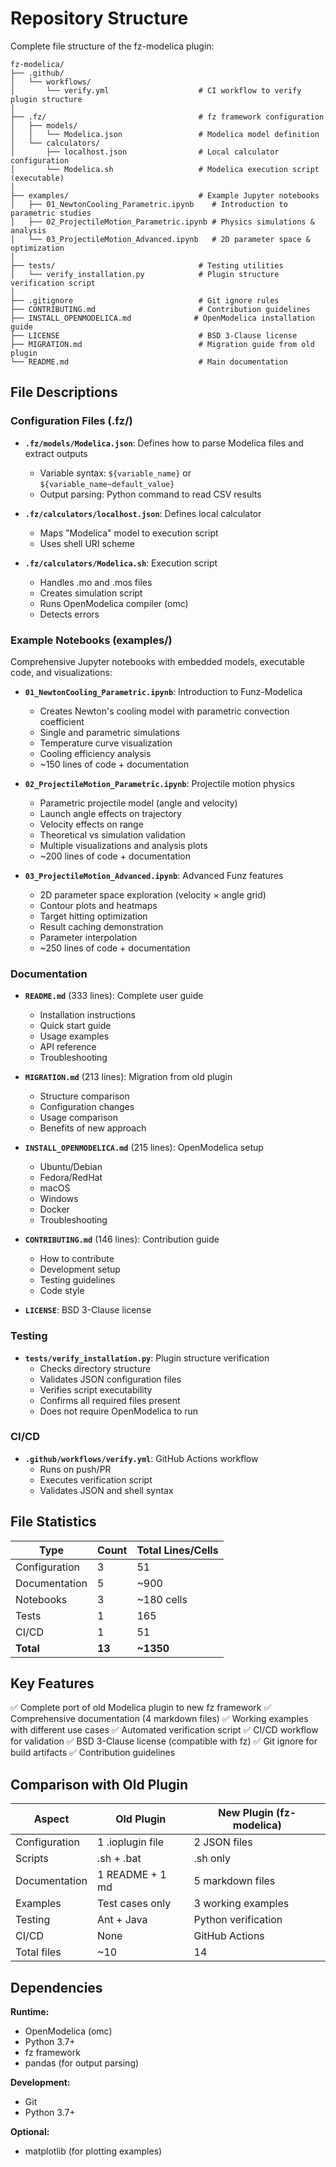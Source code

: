 # Repository Structure

Complete file structure of the fz-modelica plugin:

```
fz-modelica/
├── .github/
│   └── workflows/
│       └── verify.yml                    # CI workflow to verify plugin structure
│
├── .fz/                                  # fz framework configuration
│   ├── models/
│   │   └── Modelica.json                 # Modelica model definition
│   └── calculators/
│       ├── localhost.json                # Local calculator configuration
│       └── Modelica.sh                   # Modelica execution script (executable)
│
├── examples/                             # Example Jupyter notebooks
│   ├── 01_NewtonCooling_Parametric.ipynb    # Introduction to parametric studies
│   ├── 02_ProjectileMotion_Parametric.ipynb # Physics simulations & analysis
│   └── 03_ProjectileMotion_Advanced.ipynb   # 2D parameter space & optimization
│
├── tests/                                # Testing utilities
│   └── verify_installation.py            # Plugin structure verification script
│
├── .gitignore                            # Git ignore rules
├── CONTRIBUTING.md                       # Contribution guidelines
├── INSTALL_OPENMODELICA.md              # OpenModelica installation guide
├── LICENSE                               # BSD 3-Clause license
├── MIGRATION.md                          # Migration guide from old plugin
└── README.md                             # Main documentation
```

## File Descriptions

### Configuration Files (.fz/)

- **`.fz/models/Modelica.json`**: Defines how to parse Modelica files and extract outputs
  - Variable syntax: `${variable_name}` or `${variable_name~default_value}`
  - Output parsing: Python command to read CSV results
  
- **`.fz/calculators/localhost.json`**: Defines local calculator
  - Maps "Modelica" model to execution script
  - Uses shell URI scheme
  
- **`.fz/calculators/Modelica.sh`**: Execution script
  - Handles .mo and .mos files
  - Creates simulation script
  - Runs OpenModelica compiler (omc)
  - Detects errors

### Example Notebooks (examples/)

Comprehensive Jupyter notebooks with embedded models, executable code, and visualizations:

- **`01_NewtonCooling_Parametric.ipynb`**: Introduction to Funz-Modelica
  - Creates Newton's cooling model with parametric convection coefficient
  - Single and parametric simulations
  - Temperature curve visualization
  - Cooling efficiency analysis
  - ~150 lines of code + documentation

- **`02_ProjectileMotion_Parametric.ipynb`**: Projectile motion physics
  - Parametric projectile model (angle and velocity)
  - Launch angle effects on trajectory
  - Velocity effects on range
  - Theoretical vs simulation validation
  - Multiple visualizations and analysis plots
  - ~200 lines of code + documentation

- **`03_ProjectileMotion_Advanced.ipynb`**: Advanced Funz features
  - 2D parameter space exploration (velocity × angle grid)
  - Contour plots and heatmaps
  - Target hitting optimization
  - Result caching demonstration
  - Parameter interpolation
  - ~250 lines of code + documentation

### Documentation

- **`README.md`** (333 lines): Complete user guide
  - Installation instructions
  - Quick start guide
  - Usage examples
  - API reference
  - Troubleshooting

- **`MIGRATION.md`** (213 lines): Migration from old plugin
  - Structure comparison
  - Configuration changes
  - Usage comparison
  - Benefits of new approach

- **`INSTALL_OPENMODELICA.md`** (215 lines): OpenModelica setup
  - Ubuntu/Debian
  - Fedora/RedHat
  - macOS
  - Windows
  - Docker
  - Troubleshooting

- **`CONTRIBUTING.md`** (146 lines): Contribution guide
  - How to contribute
  - Development setup
  - Testing guidelines
  - Code style

- **`LICENSE`**: BSD 3-Clause license

### Testing

- **`tests/verify_installation.py`**: Plugin structure verification
  - Checks directory structure
  - Validates JSON configuration files
  - Verifies script executability
  - Confirms all required files present
  - Does not require OpenModelica to run

### CI/CD

- **`.github/workflows/verify.yml`**: GitHub Actions workflow
  - Runs on push/PR
  - Executes verification script
  - Validates JSON and shell syntax

## File Statistics

| Type           | Count | Total Lines/Cells |
|----------------|-------|-------------------|
| Configuration  | 3     | 51                |
| Documentation  | 5     | ~900              |
| Notebooks      | 3     | ~180 cells        |
| Tests          | 1     | 165               |
| CI/CD          | 1     | 51                |
| **Total**      | **13**| **~1350**         |

## Key Features

✅ Complete port of old Modelica plugin to new fz framework
✅ Comprehensive documentation (4 markdown files)
✅ Working examples with different use cases
✅ Automated verification script
✅ CI/CD workflow for validation
✅ BSD 3-Clause license (compatible with fz)
✅ Git ignore for build artifacts
✅ Contribution guidelines

## Comparison with Old Plugin

| Aspect              | Old Plugin        | New Plugin (fz-modelica) |
|---------------------|-------------------|--------------------------|
| Configuration       | 1 .ioplugin file  | 2 JSON files             |
| Scripts             | .sh + .bat        | .sh only                 |
| Documentation       | 1 README + 1 md   | 5 markdown files         |
| Examples            | Test cases only   | 3 working examples       |
| Testing             | Ant + Java        | Python verification      |
| CI/CD               | None              | GitHub Actions           |
| Total files         | ~10               | 14                       |

## Dependencies

**Runtime:**
- OpenModelica (omc)
- Python 3.7+
- fz framework
- pandas (for output parsing)

**Development:**
- Git
- Python 3.7+

**Optional:**
- matplotlib (for plotting examples)
